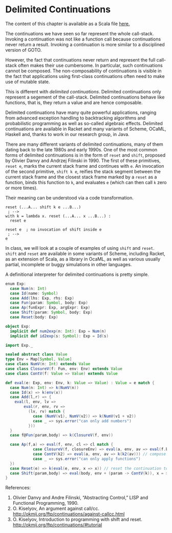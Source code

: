 # Delimited Continuations

The content of this chapter is available as a Scala file [here.](./shift-reset.scala)


The continuations we have seen so far represent the whole call-stack. Invoking a continuation
was not like a function call because continuations never return a result. Invoking
a continuation is more similar to a disciplined version of GOTO.

However, the fact that continuations never return and represent the full call-stack often
makes their use cumbersome. In particular, such continuations cannot be composed. The
non-composability of continuations is visible in the fact that applications using
first-class continuations often need to make use of mutable state.

This is different with _delimited continuations_. Delimited continuations only represent
a segement of the call-stack. Delimited continuations
behave like functions, that is, they return a value and are hence composable.

Delimited continuations have many quite powerful applications, ranging from advanced exception handling
to backtracking algorithms and probabilistic programming as well as so-called algebraic effects.
Delimited continuations are available in Racket and many variants of Scheme, OCaML, Haskell and,
thanks to work in our research group, in Java.

There are many different variants of delimited continuations, many of them dating back to the late 1980s and
early 1990s. One of the most common forms of delimited continuations is in the form of `reset` and `shift`,
proposed by Olivier Danvy and Andrzej Filinski in 1990. The first of these primitives, `reset e`, marks the
current stack frame and continues with `e`. An invocation of the second primitive, `shift k e`, reifies the
stack segment between the current stack frame and the closest stack frame marked by a `reset` as a function,
binds this function to `k`, and evaluates `e` (which can then call `k` zero or more times). 

Their meaning can be understood via a code transformation.

```
reset (...A... shift k e ...B...) 
 ; --> 
with k = lambda x. reset (...A... x ...B...) : 
  reset e 
  
reset e  ; no invocation of shift inside e 
 ; --> 
e 
```

In class, we will look at a couple of examples of using `shift` and `reset`. `shift` and `reset` are available
in some variants of Scheme, including Racket, as an extension of Scala, as a library in OcaML, as well
as various usually partial, incomplete or buggy simulations in other languages.

A definitional interpreter for delimited continuations is pretty simple.

```scala mdoc
enum Exp:
  case Num(n: Int)
  case Id(name: Symbol)
  case Add(lhs: Exp, rhs: Exp)
  case Fun(param: Symbol, body: Exp)
  case Ap(funExpr: Exp, argExpr: Exp)
  case Shift(param: Symbol, body: Exp)
  case Reset(body: Exp)

object Exp:
  implicit def num2exp(n: Int): Exp = Num(n)
  implicit def id2exp(s: Symbol): Exp = Id(s)
```

```scala mdoc:invisible
import Exp._
```

```scala mdoc
sealed abstract class Value
type Env = Map[Symbol, Value]
case class NumV(n: Int) extends Value
case class ClosureV(f: Fun, env: Env) extends Value
case class ContV(f: Value => Value) extends Value

def eval(e: Exp, env: Env, k: Value => Value) : Value = e match {
  case Num(n: Int) => k(NumV(n))
  case Id(x) => k(env(x))
  case Add(l,r) => {
    eval(l, env, lv =>
        eval(r, env, rv =>
          (lv, rv) match {
            case (NumV(v1), NumV(v2)) => k(NumV(v1 + v2))
            case _ => sys.error("can only add numbers")
          }))
  }
  case f@Fun(param,body) => k(ClosureV(f, env))

  case Ap(f,a) => eval(f, env, cl => cl match {
            case ClosureV(f, closureEnv) => eval(a, env, av => eval(f.body, closureEnv + (f.param -> av), k))
            case ContV(k2) => eval(a, env, av => k(k2(av))) // compose continuations k2 and k
            case _ => sys.error("can only apply functions")
  })
  case Reset(e) => k(eval(e, env, x => x)) // reset the continuation to the identity function
  case Shift(param,body) => eval(body, env + (param -> ContV(k)), x = >x)  // wrap current continuation and reset continuation
}
```

References:

  1) Olivier Danvy and Andre Filinski, “Abstracting Control,” LISP and Functional Programming, 1990.
  2) O. Kiselyov, An argument against call/cc. http://okmij.org/ftp/continuations/against-callcc.html
  3) O. Kiselyov, Introduction to programming with shift and reset. http://okmij.org/ftp/continuations/#tutorial
